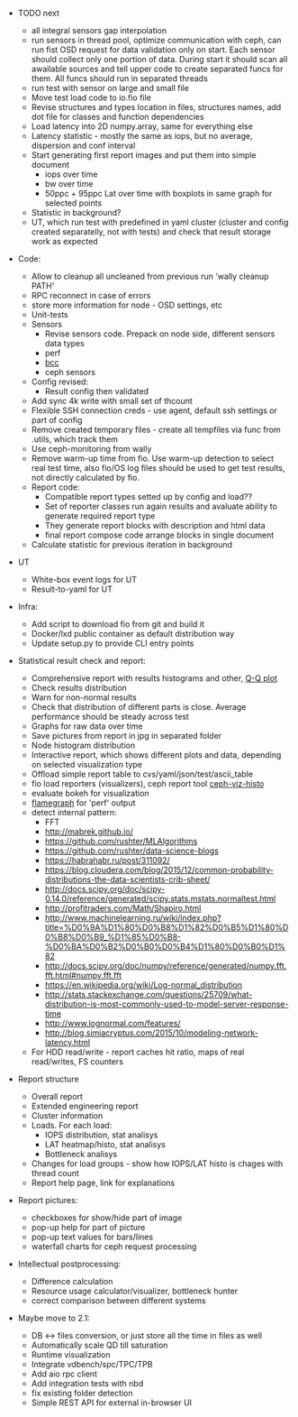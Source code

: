* TODO next
    * all integral sensors gap interpolation
    * run sensors in thread pool, optimize communication with ceph, can run fist OSD request for
      data validation only on start. Each sensor should collect only one portion of data. During
      start it should scan all awailable sources and tell upper code to create separated funcs for them.
      All funcs should run in separated threads
    * run test with sensor on large and small file
    * Move test load code to io.fio file
    * Revise structures and types location in files, structures names,
      add dot file for classes and function dependencies
    * Load latency into 2D numpy.array, same for everything else
    * Latency statistic - mostly the same as iops, but no average, dispersion and conf interval
    * Start generating first report images and put them into simple document
        - iops over time
        - bw over time
        - 50ppc + 95ppc Lat over time with boxplots in same graph for selected points
    * Statistic in background?
    * UT, which run test with predefined in yaml cluster (cluster and config created separatelly, not with tests)
      and check that result storage work as expected

* Code:
    * Allow to cleanup all uncleaned from previous run 'wally cleanup PATH'
    * RPC reconnect in case of errors
    * store more information for node - OSD settings, etc
    * Unit-tests
    * Sensors
        - Revise sensors code. Prepack on node side, different sensors data types
        - perf
        - [bcc](https://github.com/iovisor/bcc)
        - ceph sensors
    * Config revised:
        * Result config then validated
    * Add sync 4k write with small set of thcount
    * Flexible SSH connection creds - use agent, default ssh settings or part of config
    * Remove created temporary files - create all tempfiles via func from .utils, which track them
    * Use ceph-monitoring from wally
    * Remove warm-up time from fio. Use warm-up detection to select real test time,
      also fio/OS log files should be used to get test results, not directly
      calculated by fio.
    * Report code:
        - Compatible report types setted up by config and load??
        - Set of reporter classes run again results and avaluate ability to generate required report type
        - They generate report blocks with description and html data
        - final report compose code arrange blocks in single document
    * Calculate statistic for previous iteration in background
        
* UT
    * White-box event logs for UT
    * Result-to-yaml for UT

* Infra:
    * Add script to download fio from git and build it
    * Docker/lxd public container as default distribution way
    * Update setup.py to provide CLI entry points

* Statistical result check and report:
    * Comprehensive report with results histograms and other, [Q-Q plot](https://en.wikipedia.org/wiki/Q%E2%80%93Q_plot)
    * Check results distribution
    * Warn for non-normal results
    * Check that distribution of different parts is close. Average
      performance should be steady across test
    * Graphs for raw data over time
    * Save pictures from report in jpg in separated folder
    * Node histogram distribution
    * Interactive report, which shows different plots and data,
      depending on selected visualization type
    * Offload simple report table to cvs/yaml/json/test/ascii_table
    * fio load reporters (visualizers), ceph report tool
        [ceph-viz-histo](https://github.com/cronburg/ceph-viz/tree/master/histogram)
    * evaluate bokeh for visualization
    * [flamegraph](https://www.youtube.com/watch?v=nZfNehCzGdw) for 'perf' output
    * detect internal pattern:
        - FFT
        - http://mabrek.github.io/
        - https://github.com/rushter/MLAlgorithms
        - https://github.com/rushter/data-science-blogs
        - https://habrahabr.ru/post/311092/
        - https://blog.cloudera.com/blog/2015/12/common-probability-distributions-the-data-scientists-crib-sheet/
        - http://docs.scipy.org/doc/scipy-0.14.0/reference/generated/scipy.stats.mstats.normaltest.html
        - http://profitraders.com/Math/Shapiro.html
        - http://www.machinelearning.ru/wiki/index.php?title=%D0%9A%D1%80%D0%B8%D1%82%D0%B5%D1%80%D0%B8%D0%B9_%D1%85%D0%B8-%D0%BA%D0%B2%D0%B0%D0%B4%D1%80%D0%B0%D1%82
        - http://docs.scipy.org/doc/numpy/reference/generated/numpy.fft.fft.html#numpy.fft.fft
        - https://en.wikipedia.org/wiki/Log-normal_distribution
        - http://stats.stackexchange.com/questions/25709/what-distribution-is-most-commonly-used-to-model-server-response-time
        - http://www.lognormal.com/features/
        - http://blog.simiacryptus.com/2015/10/modeling-network-latency.html
    * For HDD read/write - report caches hit ratio, maps of real read/writes, FS counters

* Report structure
    * Overall report
    * Extended engineering report
    * Cluster information
    * Loads. For each load:
        - IOPS distribution, stat analisys
        - LAT heatmap/histo, stat analisys
        - Bottleneck analisys
    * Changes for load groups - show how IOPS/LAT histo is chages with thread count
    * Report help page, link for explanations

* Report pictures:
    * checkboxes for show/hide part of image
    * pop-up help for part of picture
    * pop-up text values for bars/lines
    * waterfall charts for ceph request processing

* Intellectual postprocessing:
    * Difference calculation
    * Resource usage calculator/visualizer, bottleneck hunter
    * correct comparison between different systems

* Maybe move to 2.1:
    * DB <-> files conversion, or just store all the time in files as well
    * Automatically scale QD till saturation
    * Runtime visualization
    * Integrate vdbench/spc/TPC/TPB
    * Add aio rpc client
    * Add integration tests with nbd
    * fix existing folder detection
    * Simple REST API for external in-browser UI